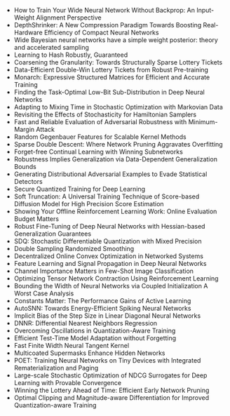 - How to Train Your Wide Neural Network Without Backprop: An Input-Weight Alignment Perspective
- DepthShrinker: A New Compression Paradigm Towards Boosting Real-Hardware Efficiency of Compact Neural Networks
- Wide Bayesian neural networks have a simple weight posterior: theory and accelerated sampling
- Learning to Hash Robustly, Guaranteed
- Coarsening the Granularity: Towards Structurally Sparse Lottery Tickets
- Data-Efficient Double-Win Lottery Tickets from Robust Pre-training
- Monarch: Expressive Structured Matrices for Efficient and Accurate Training
- Finding the Task-Optimal Low-Bit Sub-Distribution in Deep Neural Networks
- Adapting to Mixing Time in Stochastic Optimization with Markovian Data
- Revisiting the Effects of Stochasticity for Hamiltonian Samplers
- Fast and Reliable Evaluation of Adversarial Robustness with Minimum-Margin Attack
- Random Gegenbauer Features for Scalable Kernel Methods
- Sparse Double Descent: Where Network Pruning Aggravates Overfitting
- Forget-free Continual Learning with Winning Subnetworks
- Robustness Implies Generalization via Data-Dependent Generalization Bounds
- Generating Distributional Adversarial Examples to Evade Statistical Detectors
- Secure Quantized Training for Deep Learning
- Soft Truncation: A Universal Training Technique of Score-based Diffusion Model for High Precision Score Estimation
- Showing Your Offline Reinforcement Learning Work: Online Evaluation Budget Matters
- Robust Fine-Tuning of Deep Neural Networks with Hessian-based Generalization Guarantees
- SDQ: Stochastic Differentiable Quantization with Mixed Precision
- Double Sampling Randomized Smoothing
- Decentralized Online Convex Optimization in Networked Systems
- Feature Learning and Signal Propagation in Deep Neural Networks
- Channel Importance Matters in Few-Shot Image Classification
- Optimizing Tensor Network Contraction Using Reinforcement Learning
- Bounding the Width of Neural Networks via Coupled Initialization A Worst Case Analysis
- Constants Matter: The Performance Gains of Active Learning
- AutoSNN: Towards Energy-Efficient Spiking Neural Networks
- Implicit Bias of the Step Size in Linear Diagonal Neural Networks
- DNNR: Differential Nearest Neighbors Regression
- Overcoming Oscillations in Quantization-Aware Training
- Efficient Test-Time Model Adaptation without Forgetting
- Fast Finite Width Neural Tangent Kernel
- Multicoated Supermasks Enhance Hidden Networks
- POET: Training Neural Networks on Tiny Devices with Integrated Rematerialization and Paging
- Large-scale Stochastic Optimization of NDCG Surrogates for Deep Learning with Provable Convergence
- Winning the Lottery Ahead of Time: Efficient Early Network Pruning
- Optimal Clipping and Magnitude-aware Differentiation for Improved Quantization-aware Training